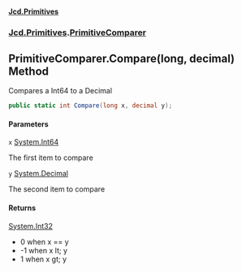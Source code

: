 #### [Jcd.Primitives](index.md 'index')
### [Jcd.Primitives](Jcd.Primitives.md 'Jcd.Primitives').[PrimitiveComparer](Jcd.Primitives.PrimitiveComparer.md 'Jcd.Primitives.PrimitiveComparer')

## PrimitiveComparer.Compare(long, decimal) Method

Compares a Int64 to a Decimal

```csharp
public static int Compare(long x, decimal y);
```
#### Parameters

<a name='Jcd.Primitives.PrimitiveComparer.Compare(long,decimal).x'></a>

`x` [System.Int64](https://docs.microsoft.com/en-us/dotnet/api/System.Int64 'System.Int64')

The first item to compare

<a name='Jcd.Primitives.PrimitiveComparer.Compare(long,decimal).y'></a>

`y` [System.Decimal](https://docs.microsoft.com/en-us/dotnet/api/System.Decimal 'System.Decimal')

The second item to compare

#### Returns
[System.Int32](https://docs.microsoft.com/en-us/dotnet/api/System.Int32 'System.Int32')  
*  0 when x == y  
* -1 when x lt; y  
*  1 when x gt; y